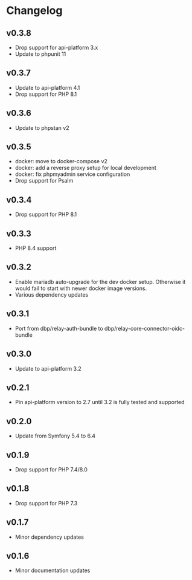 # Changelog

## v0.3.8

* Drop support for api-platform 3.x
* Update to phpunit 11

## v0.3.7

* Update to api-platform 4.1
* Drop support for PHP 8.1

## v0.3.6

* Update to phpstan v2

## v0.3.5

* docker: move to docker-compose v2
* docker: add a reverse proxy setup for local development
* docker: fix phpmyadmin service configuration
* Drop support for Psalm

## v0.3.4

* Drop support for PHP 8.1

## v0.3.3

* PHP 8.4 support

## v0.3.2

* Enable mariadb auto-upgrade for the dev docker setup. Otherwise it would fail to start with newer docker image versions.
* Various dependency updates

## v0.3.1

* Port from dbp/relay-auth-bundle to dbp/relay-core-connector-oidc-bundle

## v0.3.0

* Update to api-platform 3.2

## v0.2.1

* Pin api-platform version to 2.7 until 3.2 is fully tested and supported

## v0.2.0

* Update from Symfony 5.4 to 6.4

## v0.1.9

* Drop support for PHP 7.4/8.0

## v0.1.8

* Drop support for PHP 7.3

## v0.1.7

* Minor dependency updates

## v0.1.6

* Minor documentation updates
